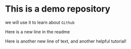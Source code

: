 # This is a demo repository

we will use it to learn about `Github`

Here is a new line in the readme

Here is another new line of text, and another helpful tutorial!